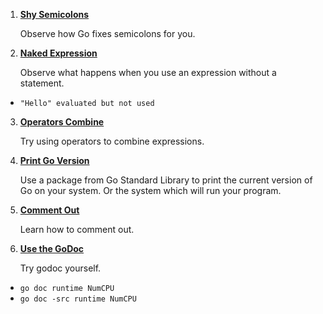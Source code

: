 1. **[Shy Semicolons](https://github.com/inancgumus/learngo/tree/master/04-statements-expressions-comments/exercises/01-shy-semicolons)**

    Observe how Go fixes semicolons for you.

2. **[Naked Expression](https://github.com/inancgumus/learngo/tree/master/04-statements-expressions-comments/exercises/02-naked-expression)**

    Observe what happens when you use an expression without a statement.

* `"Hello" evaluated but not used`

3. **[Operators Combine](https://github.com/inancgumus/learngo/tree/master/04-statements-expressions-comments/exercises/03-operators-combine)**

    Try using operators to combine expressions.

4. **[Print Go Version](https://github.com/inancgumus/learngo/tree/master/04-statements-expressions-comments/exercises/04-print-go-version)**

    Use a package from Go Standard Library to print the current version of Go on your system. Or the system which will run your program.

5. **[Comment Out](https://github.com/inancgumus/learngo/tree/master/04-statements-expressions-comments/exercises/05-comment-out)**

    Learn how to comment out.

6. **[Use the GoDoc](https://github.com/inancgumus/learngo/tree/master/04-statements-expressions-comments/exercises/06-use-godoc)**

    Try godoc yourself.

* `go doc runtime NumCPU`
* `go doc -src runtime NumCPU`
